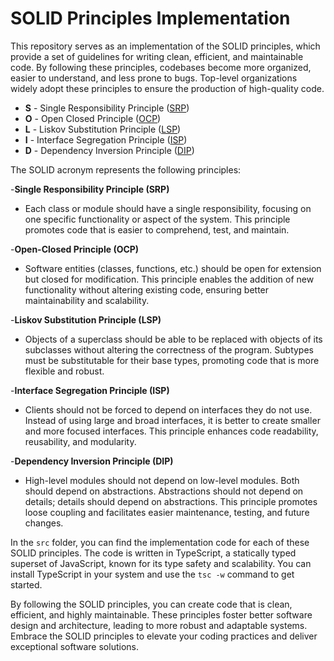 # SOLID Principles Implementation

This repository serves as an implementation of the SOLID principles, which provide a set of guidelines for writing clean, efficient, and maintainable code. By following these principles, codebases become more organized, easier to understand, and less prone to bugs. Top-level organizations widely adopt these principles to ensure the production of high-quality code.

* **S** - Single Responsibility Principle ([SRP](./src/SRP.ts))
* **O** - Open Closed Principle ([OCP](./src/OCP.ts))
* **L** - Liskov Substitution Principle ([LSP](./src/LSP.ts))
* **I** - Interface Segregation Principle ([ISP](./src/ISP.ts))
* **D** - Dependency Inversion Principle ([DIP](./src/DIP.ts))

The SOLID acronym represents the following principles:

-**Single Responsibility Principle (SRP)**

- Each class or module should have a single responsibility, focusing on one specific functionality or aspect of the system. This principle promotes code that is easier to comprehend, test, and maintain.

-**Open-Closed Principle (OCP)**

- Software entities (classes, functions, etc.) should be open for extension but closed for modification. This principle enables the addition of new functionality without altering existing code, ensuring better maintainability and scalability.

-**Liskov Substitution Principle (LSP)**

- Objects of a superclass should be able to be replaced with objects of its subclasses without altering the correctness of the program. Subtypes must be substitutable for their base types, promoting code that is more flexible and robust.

-**Interface Segregation Principle (ISP)**

- Clients should not be forced to depend on interfaces they do not use. Instead of using large and broad interfaces, it is better to create smaller and more focused interfaces. This principle enhances code readability, reusability, and modularity.

-**Dependency Inversion Principle (DIP)**

- High-level modules should not depend on low-level modules. Both should depend on abstractions. Abstractions should not depend on details; details should depend on abstractions. This principle promotes loose coupling and facilitates easier maintenance, testing, and future changes.

In the `src` folder, you can find the implementation code for each of these SOLID principles. The code is written in TypeScript, a statically typed superset of JavaScript, known for its type safety and scalability. You can install TypeScript in your system and use the `tsc -w` command to get started.

By following the SOLID principles, you can create code that is clean, efficient, and highly maintainable. These principles foster better software design and architecture, leading to more robust and adaptable systems. Embrace the SOLID principles to elevate your coding practices and deliver exceptional software solutions.
